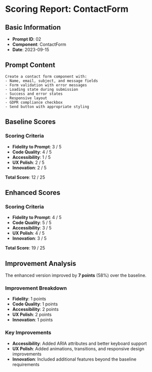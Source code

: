 # Scoring Report: ContactForm

## Basic Information
- **Prompt ID**: 02
- **Component**: ContactForm
- **Date**: 2023-09-15

## Prompt Content
```
Create a contact form component with:
- Name, email, subject, and message fields
- Form validation with error messages
- Loading state during submission
- Success and error states
- Responsive layout
- GDPR compliance checkbox
- Send button with appropriate styling
```

## Baseline Scores

### Scoring Criteria
- **Fidelity to Prompt**: 3 / 5
- **Code Quality**: 4 / 5
- **Accessibility**: 1 / 5
- **UX Polish**: 2 / 5
- **Innovation**: 2 / 5

**Total Score**: 12 / 25

## Enhanced Scores

### Scoring Criteria
- **Fidelity to Prompt**: 4 / 5
- **Code Quality**: 5 / 5
- **Accessibility**: 3 / 5
- **UX Polish**: 4 / 5
- **Innovation**: 3 / 5

**Total Score**: 19 / 25

## Improvement Analysis

The enhanced version improved by **7 points** (58%) over the baseline.

### Improvement Breakdown
- **Fidelity**: 1 points
- **Code Quality**: 1 points
- **Accessibility**: 2 points
- **UX Polish**: 2 points
- **Innovation**: 1 points

### Key Improvements
- **Accessibility**: Added ARIA attributes and better keyboard support
- **UX Polish**: Added animations, transitions, and responsive design improvements
- **Innovation**: Included additional features beyond the baseline requirements 
